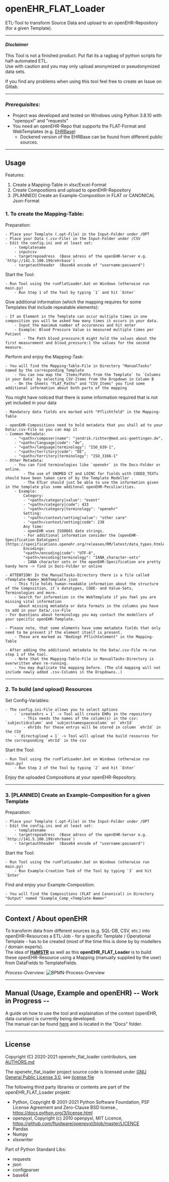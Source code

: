 # openEHR_FLAT_Loader
ETL-Tool to transform Source Data and upload to an openEHR-Repository (for a given Template).

---
#### _Disclaimer_ 
This Tool is not a finished product. Put flat its a ragbag of python scripts for half-automated ETL.  
Use with caution and you may only upload anonymized or pseudonymized data sets. 


If you find any problems when using this tool feel free to create an Issue on Gitlab.

---
### _Prerequisites:_
- Project was developed and tested on Windows using Python 3.8.10 with "openpyxl" and "requests"
- You need an openEHR-Repo that supports the FLAT-Format and WebTemplates (e.g. [EHRBase](https://github.com/ehrbase/ehrbase))
    - Dockered version of the EHRBase can be found from different public sources.

---
## Usage
Features:
1. Create a Mapping-Table in xlsx/Excel-Format
2. Create Compositions and upload to openEHR-Repository
3. [PLANNED] Create an Example-Composition in FLAT or CANONICAL Json-Format

### 1. To create the Mapping-Table:

Preparation:  

    - Place your Template (.opt-File) in the Input-Folder under /OPT
    - Place your Data (.csv-File) in the Input-Folder under /CSV
    - Edit the config.ini and at least set:
        - templatename
        - inputcsv
        - targetrepoadress  (Base adress of the openEHR-Server e.g. `http://141.5.100.199/ehrbase`)
        - targetauthheader  (Base64 encode of "username:password")  

Start the Tool:  

    - Run Tool using the runFlatLoader.bat on Windows (otherwise run main.py)
        - Run Step 1 of the Tool by typing `1` and hit `Enter`

Give additional information (which the mapping requires for some Templates that include repeatable elements): 

    - If an Element in the Template can occur multiple times in one composition you will be asked how many times it occurs in your data.
        - Input the maximum number of occurences and hit enter
        - Example: Blood Pressure Value is measured multiple times per Patient
            - The Path blood_pressure:0 might hold the values about the first measurement and blood_pressure:1 the values for the second measure.

Perform and enjoy the Mapping-Task:  

    - You will find the Mapping-Table-File in Directory "ManualTasks" named by the corresponding Template
        - You can now map the `Items/Paths from the Template` to `Columns in your Data` by selecting CSV-Items from the Dropdown in Column B
        - On the Sheets "FLAT_Paths" and "CSV_Items" you find some additional information about both parts of the mapping

You might have noticed that there is some information required that is not yet included in your data

    - Mandatory data fields are marked with "Pflichtfeld" in the Mapping-Table

    - openEHR-Compositions need to hold metadata that you shall ad to your Data/.csv-File so you can map it
    - Common Metadata:
        - "<path>/composer|name": "jendrik.richter@med.uni-goettingen.de",
        - "<path>/language|code": "de",
        - "<path>/language|terminology": "ISO_639-1",
        - "<path>/territory|code": "DE",
        - "<path>/territory|terminology": "ISO_3166-1"
    - Other Metadata:
        - You can find terminologies like `openehr` in the Docs-Folder or online. 
            - The use of SNOMED CT and LOINC for fields with CODED_TEXTs should have been taken care of by the Template Modeller .
            - The ETLer should just be able to use the information given in the template plus some additonal openEHR-Peculiarities.
        - Example:
            Category:
            - "<path>/category|value": "event"
            - "<path>/category|code": 433
            - "<path>/category|terminology": "openehr"
            Setting:
            - "<path>/context/setting|value": "other care"
            - "<path>/context/setting|code": 238
            Any time:
            - openEHR uses ISO8601 date strings.
            - For additional information consider the [openEHR-Specification Datatypes](https://specifications.openehr.org/releases/RM/latest/data_types.html#_data_types_information_model)
            Encodings:
            "<path>/encoding|code": "UTF-8",
            "<path>/encoding|terminology": "IANA_character-sets"
            - IANA character sets or the openEHR-Specification are pretty handy here -> find in Docs-Folder or online
    
    - ATTENTION! In the ManualTasks-Directory there is a file called <Template-Name>_WebTemplate.json
        - This file holds human-readable information about the structure of the Composition, it´s datatypes, CODE- and Value-Sets, Terminologies and more.
        - Search for information in the WebTemplate if you feel you are missing vital information  
          about missing metadata or data formats in the columns you have to add in your Data/.csv-File
    - For Questions about terminology you may contact the modellers of your specific openEHR-Template. 

    - Please note, that some elements have some metadata fields that only need to be present if the element itself is present.
        - Those are marked as "Bedingt Pflichtelement" in the Mapping-Table

    - After adding the additional metadata to the Data/.csv-File re-run step 1 of the tool.
        - Note that the Mapping-Table-File in ManualTasks-Directory is overwritten when re-running.
        - You may duplicate the mapping before. (The old mapping will not include newly added .csv-Columns in the Dropdowns..)

---
### 2. To build (and upload) Resources 
    
Set Config-Variables: 

    - The config.ini-File allows you to select options 
        - `createehrs = 1` -> Tool will create EHRs in the repository 
            - This needs the names of the column(s) in the csv: `subjectidcolumn` and `subjectnamespacecolumn` or `ehrId`
            - ehrIds for these entrys will be stored in column `ehrId` in the CSV
        - `directupload = 1` -> Tool will upload the build resources for the corresponding `ehrId` in the csv
    
Start the Tool:  

    - Run Tool using the runFlatLoader.bat on Windows (otherwise run main.py)
        - Run Step 2 of the Tool by typing `2` and hit `Enter`

Enjoy the uploaded Compositions at your openEHR-Repository.

---
### 3. [PLANNED] Create an Example-Composition for a given Template
Preparation:  

    - Place your Template (.opt-File) in the Input-Folder under /OPT
    - Edit the config.ini and at least set:
        - templatename
        - targetrepoadress  (Base adress of the openEHR-Server e.g. `http://141.5.100.199/ehrbase`)
        - targetauthheader  (Base64 encode of "username:password")  

Start the Tool:  

    - Run Tool using the runFlatLoader.bat on Windows (otherwise run main.py)
        - Run Example-Creation Task of the Tool by typing `3` and hit `Enter`

Find and enjoy your Example-Composition:

    - You will find the Compositions (FLAT and Canonical) in Directory "Output" named "Example_Comp_<Template-Name>"

---
## Context / About openEHR
To transform data from different sources (e.g. SQL-DB, CSV, etc.) into openEHR-Resources a ETL-Job - for a specific Template / Operational Template - has to be created (most of the time this is done by by modellers / domain experts).  
The idea of [**HaMSTR**](https://gitlab.plri.de/tute/HAMSTRETLBuilder/-/tree/a58c9f479ab9d5f6ebad10906963949a806ad7c4) as well as this  **openEHR_FLAT_Loader** is to build these openEHR-Resource using a Mapping (manually supplied by the user) from DataFields to TemplateFields.

_Process-Overview:_
![BPMN-Process-Overview](/Docs/Figures/Process_Overview_Screenshot.jpg)

---
## Manual (Usage, Example and openEHR) -- Work in Progress --
A guide on how to use the tool and explaination of the context (openEHR, data curation) is currently being developed.  
The manual can be found [here](/Docs/MANUAL_openEHR_FLAT_Loader.md) and is located in the "Docs" folder.

---
## License
Copyright (C) 2020-2021 openehr_flat_loader contributors, see [AUTHORS.md](/AUTHORS.md)  

The openehr_flat_loader project source code is licensed under [GNU General Public License 3.0](https://spdx.org/licenses/GPL-3.0-or-later.html), see [license file](/LICENSE)  

The following third party libraries or contents are part of the openEHR_FLAT_Loader projekt:  
* Python, Copyright © 2001-2021 Python Software Foundation, PSF License Agreement and Zero-Clause BSD license., https://docs.python.org/3/license.html
* openpyxl, Copyright (c) 2010 openpyxl, MIT Licence, https://github.com/fluidware/openpyxl/blob/master/LICENCE
* Pandas
* Numpy
* xlsxwriter

Part of Python Standard Libs:
* requests
* json
* configparser
* base64
